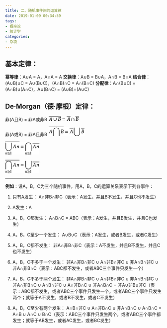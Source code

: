 ```yaml
---
title: 二、随机事件间的运算律
date: 2019-01-09 00:34:59
tags:
- 概率论
- 统计学
categories:
- 杂项
---
```


## 基本定律：
**幂等律**：A∪A = A，A∩A = A
**交换律**：A∪B = B∪A，A∩B = B∩A
**结合律**：(A∪B)∪C = A∪(B∪C)，(A∩B)∩C = A∩(B∩C)
**分配律**：A∩(B∪C) = (A∩B)∪(A∩C)，A∪(B∩C) = (A∪B)∩(A∪C)

## De·Morgan（德·摩根）定律：

非(A且B) = 非A或非B
![德·摩根](二、随机事件间的运算律/1.png "德·摩根")

非(A或B) = 非A且非B
![德·摩根](二、随机事件间的运算律/2.png "德·摩根")

![德·摩根](二、随机事件间的运算律/3.png "德·摩根")

![德·摩根](二、随机事件间的运算律/4.png "德·摩根")

<!--more-->
<hr>

**例如**：设A，B，C为三个随机事件，用A，B，C的运算关系表示下列各事件：

1. 只有A发生：
A∩非B∩非C（表示：A发生，并且B不发生，并且C也不发生）

2. A发生：A

3. A，B，C都发生：
A∩B∩C = ABC（表示：A发生，并且B发生，并且C也发生）

4. A，B，C至少一个发生：
A∪B∪C（表示：A发生，或者B发生，或者C发生）

5. A，B，C都不发生：
非A∩非B∩非C（表示：A不发生，并且B不发生，并且C也不发生）

6. A，B，C不多于一个发生：
非A∩非B∩非C ∪ A∩非B∩非C ∪ 非A∩B∩非C ∪ 非A∩非B∩C（表示：ABC都不发生，或者ABC三个事件只发生一个）

7. A，B，C不多于两个发生：
非A∩非B∩非C ∪ A∩非B∩非C ∪ 非A∩B∩非C ∪ 非A∩非B∩C ∪ A∩B∩非C ∪ A∩非B∩C ∪ 非A∩B∩C = 非A∪非B∪非C（表示：ABC都不发生，或者ABC三个事件只发生一个，或者ABC三个事件只发生两个；就等于A不发生，或者B不发生，或者C不发生）

8. A，B，C至少有两个发生：
A∩B∩非C ∪ A∩非B∩C ∪ 非A∩B∩C ∪ A∩B∩C = A∩B ∪ A∩C ∪ B∩C（表示：ABC三个事件只发生两个，或者ABC三个事件都发生；就等于AB发生，或者AC发生，或者BC发生）